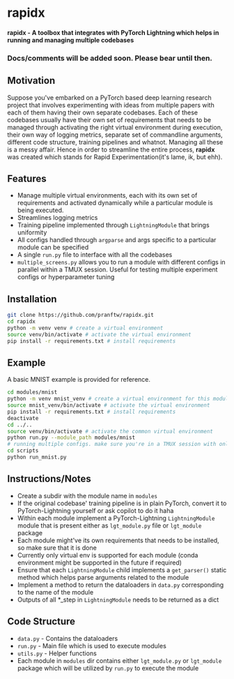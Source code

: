 # rapidx
#### rapidx - A toolbox that integrates with PyTorch Lightning which helps in running and managing multiple codebases

### Docs/comments will be added soon. Please bear until then.

## Motivation
Suppose you've embarked on a PyTorch based deep learning research project that involves experimenting with ideas from multiple papers with each of them having their own separate codebases. Each of these codebases usually have their own set of requirements that needs to be managed through activating the right virtual environment during execution, their own way of logging metrics, separate set of commandline arguments, different code structure, training pipelines and whatnot. Managing all these is a messy affair. Hence in order to streamline the entire process, **rapidx** was created which stands for Rapid Experimentation(it's lame, ik, but ehh).

## Features
  - Manage multiple virtual environments, each with its own set of requirements and activated dynamically while a particular module is being executed.
  - Streamlines logging metrics
  - Training pipeline implemented through `LightningModule` that brings uniformity
  - All configs handled through `argparse` and args specific to a particular module can be specified
  - A single `run.py` file to interface with all the codebases
  - `multiple_screens.py` allows you to run a module with different configs in parallel within a TMUX session. Useful for testing multiple experiment configs or hyperparameter tuning

## Installation
```bash
git clone https://github.com/pranftw/rapidx.git
cd rapidx
python -m venv venv # create a virtual environment
source venv/bin/activate # activate the virtual environment
pip install -r requirements.txt # install requirements
```

## Example
A basic MNIST example is provided for reference.
```bash
cd modules/mnist
python -m venv mnist_venv # create a virtual environment for this module
source mnist_venv/bin/activate # activate the virtual environment
pip install -r requirements.txt # install requirements
deactivate
cd ../..
source venv/bin/activate # activate the common virtual environment
python run.py --module_path modules/mnist
# running multiple configs. make sure you're in a TMUX session with only window 0 present
cd scripts
python run_mnist.py
```

## Instructions/Notes
  - Create a subdir with the module name in `modules`
  - If the original codebase' training pipeline is in plain PyTorch, convert it to PyTorch-Lightning yourself or ask copilot to do it haha
  - Within each module implement a PyTorch-Lightning `LightningModule` module that is present either as `lgt_module.py` file or `lgt_module` package
  - Each module might've its own requirements that needs to be installed, so make sure that it is done
  - Currently only virtual env is supported for each module (conda environment might be supported in the future if required)
  - Ensure that each `LightningModule` child implements a `get_parser()` static method which helps parse arguments related to the module
  - Implement a method to return the dataloaders in `data.py` corresponding to the name of the module
  - Outputs of all *_step in `LightningModule` needs to be returned as a dict

## Code Structure
  - `data.py` - Contains the dataloaders
  - `run.py` - Main file which is used to execute modules
  - `utils.py` - Helper functions
  - Each module in `modules` dir contains either `lgt_module.py` or `lgt_module` package which will be utilized by
  `run.py` to execute the module